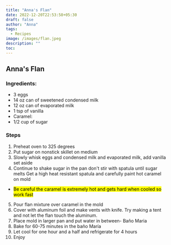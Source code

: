 ```yaml
---
title: "Anna's Flan"
date: 2022-12-20T22:53:58+05:30
draft: false
author: "Anna"
tags:
  - Recipes
image: /images/flan.jpeg
description: ""
toc: 
---
```


## Anna's Flan

### Ingredients:
- 3 eggs 
- 14 oz can of sweetened condensed milk 
- 12 oz can of evaporated milk 
- 1 tsp of vanilla 
- Caramel: 
- 1/2 cup of sugar 

### Steps
1. Preheat oven to 325 degrees  
2. Put sugar on nonstick skillet on medium
3. Slowly whisk eggs and condensed milk and evaporated milk, add vanilla set aside 
4. Continue to shake sugar in the pan don't stir with spatula until sugar melts Get a high heat resistant spatula and carefully paint  hot caramel on mold 
-  <mark>Be careful the caramel is extremely hot and gets hard when cooled so work fast</mark>
5. Pour flan mixture over caramel in the mold
6. Cover with aluminum foil and make vents with knife. Try making a tent and not let the flan touch the aluminum. 
7. Place mold in larger pan and put water in between- Baño Maria
8. Bake for 60-75 minutes in the baño María
9. Let cool for one hour and a half and refrigerate for 4 hours
10. Enjoy 
